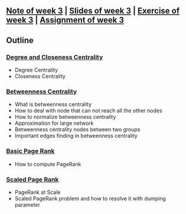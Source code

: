## [Note of week 3](notes) | [Slides of week 3](slides) | [Exercise of week 3](exercises) | [Assignment of week 3](assignment)

## Outline
### [Degree and Closeness Centrality](notes/1_Degree_and_Closeness_Centrality.md)
- Degree Centrality
- Closeness Centrality

### [Betweenness Centrality](notes/2_Betweenness_Centrality.md)
- What is betweenness centrality
- How to deal with node that can not reach all the other nodes
- How to normalize betweenness centrality
- Approximation for large network
- Betweenness centrality nodes between two groups
- Important edges finding in betweenness centrality

### [Basic Page Rank](notes/3_Basic_Page_Rank.md)
- How to compute PageRank

### [Scaled Page Rank](notes/4_Scaled_Page_Rank.md)
- PageRank at Scale
- Scaled PageRank problem and how to resolve it with dumping parameter
